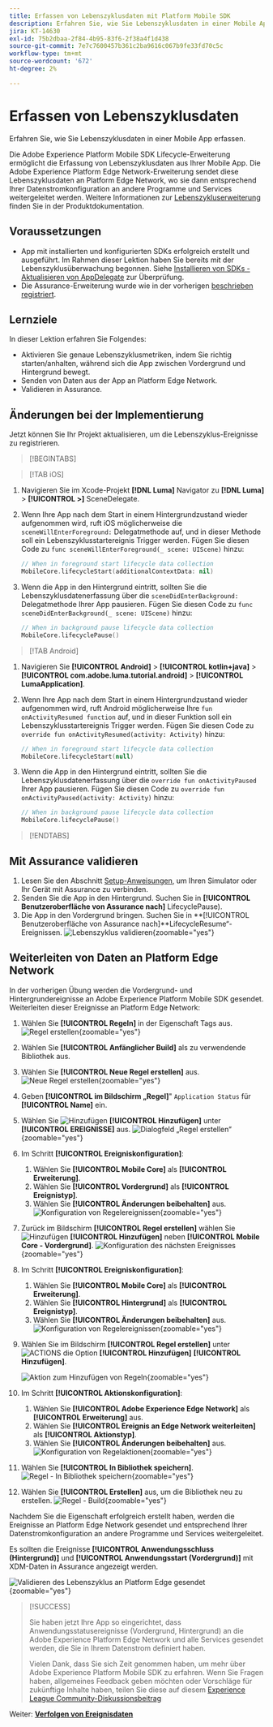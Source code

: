 ```yaml
---
title: Erfassen von Lebenszyklusdaten mit Platform Mobile SDK
description: Erfahren Sie, wie Sie Lebenszyklusdaten in einer Mobile App erfassen.
jira: KT-14630
exl-id: 75b2dbaa-2f84-4b95-83f6-2f38a4f1d438
source-git-commit: 7e7c7600457b361c2ba9616c067b9fe33fd70c5c
workflow-type: tm+mt
source-wordcount: '672'
ht-degree: 2%

---
```


# Erfassen von Lebenszyklusdaten

Erfahren Sie, wie Sie Lebenszyklusdaten in einer Mobile App erfassen.

Die Adobe Experience Platform Mobile SDK Lifecycle-Erweiterung ermöglicht die Erfassung von Lebenszyklusdaten aus Ihrer Mobile App. Die Adobe Experience Platform Edge Network-Erweiterung sendet diese Lebenszyklusdaten an Platform Edge Network, wo sie dann entsprechend Ihrer Datenstromkonfiguration an andere Programme und Services weitergeleitet werden. Weitere Informationen zur [Lebenszykluserweiterung](https://developer.adobe.com/client-sdks/documentation/lifecycle-for-edge-network/) finden Sie in der Produktdokumentation.


## Voraussetzungen

* App mit installierten und konfigurierten SDKs erfolgreich erstellt und ausgeführt. Im Rahmen dieser Lektion haben Sie bereits mit der Lebenszyklusüberwachung begonnen. Siehe [Installieren von SDKs - Aktualisieren von AppDelegate](install-sdks.md#update-appdelegate) zur Überprüfung.
* Die Assurance-Erweiterung wurde wie in der vorherigen [ beschrieben registriert](install-sdks.md).

## Lernziele

In dieser Lektion erfahren Sie Folgendes:

<!--
* Add lifecycle field group to the schema.
* -->
* Aktivieren Sie genaue Lebenszyklusmetriken, indem Sie richtig starten/anhalten, während sich die App zwischen Vordergrund und Hintergrund bewegt.
* Senden von Daten aus der App an Platform Edge Network.
* Validieren in Assurance.

<!--
## Add lifecycle field group to schema

The Consumer Experience Event field group you added in the [previous lesson](create-schema.md) already contains the lifecycle fields, so you can skip this step. If you don't use Consumer Experience Event field group in your own app, you can add the lifecycle fields by doing the following:

1. Navigate to the schema interface as described in the [previous lesson](create-schema.md).
1. Open the **Luma Mobile App Event Schema** schema and select **[!UICONTROL Add]** next to Field groups.
    ![select add](assets/lifecycle-add.png){zoomable="yes"}
1. In the search bar, enter "lifecycle".
1. Select the checkbox next to **[!UICONTROL AEP Mobile Lifecycle Details]**.
1. Select **[!UICONTROL Add field groups]**.
    ![add field group](assets/lifecycle-lifecycle-field-group.png){zoomable="yes"}
1. Select **[!UICONTROL Save]**.
    ![save](assets/lifecycle-lifecycle-save.png){zoomable="yes"}
-->

## Änderungen bei der Implementierung

Jetzt können Sie Ihr Projekt aktualisieren, um die Lebenszyklus-Ereignisse zu registrieren.

>[!BEGINTABS]

>[!TAB iOS]

1. Navigieren Sie im Xcode-Projekt **[!DNL Luma]** Navigator zu **[!DNL Luma]** > **[!UICONTROL >]** SceneDelegate.

1. Wenn Ihre App nach dem Start in einem Hintergrundzustand wieder aufgenommen wird, ruft iOS möglicherweise die `sceneWillEnterForeground:` Delegatmethode auf, und in dieser Methode soll ein Lebenszyklusstartereignis Trigger werden. Fügen Sie diesen Code zu `func sceneWillEnterForeground(_ scene: UIScene)` hinzu:

   ```swift
   // When in foreground start lifecycle data collection
   MobileCore.lifecycleStart(additionalContextData: nil)
   ```

1. Wenn die App in den Hintergrund eintritt, sollten Sie die Lebenszyklusdatenerfassung über die `sceneDidEnterBackground:` Delegatmethode Ihrer App pausieren. Fügen Sie diesen Code zu `func sceneDidEnterBackground(_ scene: UIScene)` hinzu:

   ```swift
   // When in background pause lifecycle data collection
   MobileCore.lifecyclePause()
   ```

>[!TAB Android]

1. Navigieren Sie **[!UICONTROL Android]** > **[!UICONTROL kotlin+java]** > **[!UICONTROL com.adobe.luma.tutorial.android]** > **[!UICONTROL LumaApplication]**.

1. Wenn Ihre App nach dem Start in einem Hintergrundzustand wieder aufgenommen wird, ruft Android möglicherweise Ihre `fun onActivityResumed function` auf, und in dieser Funktion soll ein Lebenszyklusstartereignis Trigger werden. Fügen Sie diesen Code zu `override fun onActivityResumed(activity: Activity)` hinzu:

   ```kotlin
   // When in foreground start lifecycle data collection
   MobileCore.lifecycleStart(null)
   ```

1. Wenn die App in den Hintergrund eintritt, sollten Sie die Lebenszyklusdatenerfassung über die `override fun onActivityPaused` Ihrer App pausieren. Fügen Sie diesen Code zu `override fun onActivityPaused(activity: Activity)` hinzu:

   ```kotlin
   // When in background pause lifecycle data collection
   MobileCore.lifecyclePause()
   ```

>[!ENDTABS]


## Mit Assurance validieren

1. Lesen Sie den Abschnitt [Setup-Anweisungen](assurance.md#connecting-to-a-session), um Ihren Simulator oder Ihr Gerät mit Assurance zu verbinden.
1. Senden Sie die App in den Hintergrund. Suchen Sie in **[!UICONTROL Benutzeroberfläche von Assurance nach]** LifecyclePause).
1. Die App in den Vordergrund bringen. Suchen Sie in **[!UICONTROL Benutzeroberfläche von Assurance nach]**LifecycleResume“-Ereignissen.
   ![Lebenszyklus validieren](assets/lifecycle-lifecycle-assurance.png){zoomable="yes"}


## Weiterleiten von Daten an Platform Edge Network

In der vorherigen Übung werden die Vordergrund- und Hintergrundereignisse an Adobe Experience Platform Mobile SDK gesendet. Weiterleiten dieser Ereignisse an Platform Edge Network:

1. Wählen Sie **[!UICONTROL Regeln]** in der Eigenschaft Tags aus.
   ![Regel erstellen](assets/rule-create.png){zoomable="yes"}
1. Wählen Sie **[!UICONTROL Anfänglicher Build]** als zu verwendende Bibliothek aus.
1. Wählen Sie **[!UICONTROL Neue Regel erstellen]** aus.
   ![Neue Regel erstellen](assets/rules-create-new.png){zoomable="yes"}
1. Geben **[!UICONTROL im Bildschirm „Regel]**&quot; `Application Status` für **[!UICONTROL Name]** ein.
1. Wählen Sie ![Hinzufügen](https://spectrum.adobe.com/static/icons/workflow_18/Smock_AddCircle_18_N.svg) **[!UICONTROL Hinzufügen]** unter **[!UICONTROL EREIGNISSE]** aus.
   ![Dialogfeld „Regel erstellen“](assets/rule-create-name.png){zoomable="yes"}
1. Im Schritt **[!UICONTROL Ereigniskonfiguration]**:
   1. Wählen Sie **[!UICONTROL Mobile Core]** als **[!UICONTROL Erweiterung]**.
   1. Wählen Sie **[!UICONTROL Vordergrund]** als **[!UICONTROL Ereignistyp]**.
   1. Wählen Sie **[!UICONTROL Änderungen beibehalten]** aus.
      ![Konfiguration von Regelereignissen](assets/rule-event-configuration.png){zoomable="yes"}
1. Zurück im Bildschirm **[!UICONTROL Regel erstellen]** wählen Sie ![Hinzufügen](https://spectrum.adobe.com/static/icons/workflow_18/Smock_AddCircle_18_N.svg) **[!UICONTROL Hinzufügen]** neben **[!UICONTROL Mobile Core - Vordergrund]**.
   ![Konfiguration des nächsten Ereignisses](assets/rule-event-configuration-next.png){zoomable="yes"}
1. Im Schritt **[!UICONTROL Ereigniskonfiguration]**:
   1. Wählen Sie **[!UICONTROL Mobile Core]** als **[!UICONTROL Erweiterung]**.
   1. Wählen Sie **[!UICONTROL Hintergrund]** als **[!UICONTROL Ereignistyp]**.
   1. Wählen Sie **[!UICONTROL Änderungen beibehalten]** aus.
      ![Konfiguration von Regelereignissen](assets/rule-event-configuration-background.png){zoomable="yes"}
1. Wählen Sie im Bildschirm **[!UICONTROL Regel erstellen]** unter ![ACTIONS](https://spectrum.adobe.com/static/icons/workflow_18/Smock_AddCircle_18_N.svg) die Option **[!UICONTROL Hinzufügen]** **[!UICONTROL Hinzufügen]**.

   ![Aktion zum Hinzufügen von Regeln](assets/rule-action-button.png){zoomable="yes"}

1. Im Schritt **[!UICONTROL Aktionskonfiguration]**:
   1. Wählen Sie **[!UICONTROL Adobe Experience Edge Network]** als **[!UICONTROL Erweiterung]** aus.
   1. Wählen Sie **[!UICONTROL Ereignis an Edge Network weiterleiten]** als **[!UICONTROL Aktionstyp]**.
   1. Wählen Sie **[!UICONTROL Änderungen beibehalten]** aus.
      ![Konfiguration von Regelaktionen](assets/rule-action-configuration.png){zoomable="yes"}
1. Wählen Sie **[!UICONTROL In Bibliothek speichern]**.
   ![Regel - In Bibliothek speichern](assets/rule-save-to-library.png){zoomable="yes"}
1. Wählen Sie **[!UICONTROL Erstellen]** aus, um die Bibliothek neu zu erstellen.
   ![Regel - Build](assets/rule-build.png){zoomable="yes"}

Nachdem Sie die Eigenschaft erfolgreich erstellt haben, werden die Ereignisse an Platform Edge Network gesendet und entsprechend Ihrer Datenstromkonfiguration an andere Programme und Services weitergeleitet.

Es sollten die Ereignisse **[!UICONTROL Anwendungsschluss (Hintergrund)]** und **[!UICONTROL Anwendungsstart (Vordergrund)]** mit XDM-Daten in Assurance angezeigt werden.

![Validieren des Lebenszyklus an Platform Edge gesendet](assets/lifecycle-edge-assurance.png){zoomable="yes"}

>[!SUCCESS]
>
>Sie haben jetzt Ihre App so eingerichtet, dass Anwendungsstatusereignisse (Vordergrund, Hintergrund) an die Adobe Experience Platform Edge Network und alle Services gesendet werden, die Sie in Ihrem Datenstrom definiert haben.
>
> Vielen Dank, dass Sie sich Zeit genommen haben, um mehr über Adobe Experience Platform Mobile SDK zu erfahren. Wenn Sie Fragen haben, allgemeines Feedback geben möchten oder Vorschläge für zukünftige Inhalte haben, teilen Sie diese auf diesem [Experience League Community-Diskussionsbeitrag](https://experienceleaguecommunities.adobe.com/t5/adobe-experience-platform-data/tutorial-discussion-implement-adobe-experience-cloud-in-mobile/td-p/443796)

Weiter: **[Verfolgen von Ereignisdaten](events.md)**
